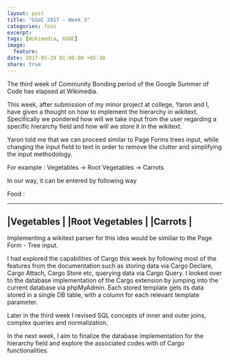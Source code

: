 ```yaml
---
layout: post
title: "GSoC 2017 - Week 3"
categories: foss
excerpt:
tags: [Wikimedia, GSOC]
image:
  feature:
date: 2017-05-29 01:00:00 +05:30
share: true
---
```



The third week of Community Bonding period of the Google Summer of Code has elapsed at Wikimedia. 

This week, after submission of my minor project at college, Yaron and I, have given a thought on how to implement the hierarchy in wikitext. Specifically we pondered how will we take input from the user regarding a specific hierarchy field and how will we store it in the wikitext.

Yaron told me that we can proceed similar to Page Forms trees input, while changing the input field to text in order to remove the clutter and simplifying the input methodology.


For example : Vegetables -> Root Vegetables -> Carrots

In our way, it can be entered by following way

Food :

---------------------------------
|Vegetables			|
|Root Vegetables		|
|Carrots			|
---------------------------------

Implementing a wikitext parser for this idea would be similiar to the Page Form - Tree input.


I had explored the capabilities of Cargo this week by following most of the features from the documentation such as storing data via Cargo Declare, Cargo Attach, Cargo Store etc, querying data via Cargo Query. I looked over to the database implementation of the Cargo extension by jumping into the current database via phpMyAdmin. Each stored template gets its data stored in a single DB table, with a column for each relevant template parameter.


Later in the third week I revised SQL concepts of inner and outer joins, complex queries and normalization.

In the next week, I aim to finalize the database implementation for the hierarchy field and explore the associated codes with of Cargo functionalities.
